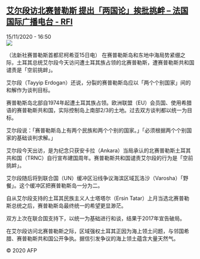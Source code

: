 <!--1605459389000-->
[艾尔段访北赛普勒斯 提出「两国论」挨批挑衅 – 法国国际广播电台 - RFI](http://www.rfi.fr//cn/contenu/20201115-%E8%89%BE%E5%B0%94%E6%AE%B5%E8%AE%BF%E5%8C%97%E8%B5%9B%E6%99%AE%E5%8B%92%E6%96%AF-%E6%8F%90%E5%87%BA%E4%B8%A4%E5%9B%BD%E8%AE%BA%E6%8C%A8%E6%89%B9%E6%8C%91%E8%A1%85)
------

<div>15/11/2020 - 16:50</div><img src="https://s.rfi.fr/media/display/eb468042-275b-11eb-b0a7-005056bf87d6/w:310/p:16x9/int0020b.201115235002.jpg"><div class="t-content__body u-clearfix"><p>（法新社赛普勒斯首都尼柯希亚15日电）    在赛普勒斯岛和东地中海局势紧绷之际，土耳其总统艾尔段今天访问遭土耳其族占领的北赛普勒斯，遭赛普勒斯共和国谴责是「空前挑衅」。</p><p>    艾尔段（Tayyip Erdogan）还说，分裂的赛普勒斯岛应以「两个个别国家」间的和解作为谈判目标。</p><p>    赛普勒斯岛北部自1974年起遭土耳其族占领。欧洲联盟（EU）会员国、使用希腊语的赛普勒斯共和国，实际控制岛上南部2/3的土地。过去双方谈判都以统一为目标。</p><p>    艾尔段说：「赛普勒斯岛上有两个民族和两个个别的国家。」「必须根据两个个别国家的基础谈判求解。」</p><p>    艾尔段今天出访，是为纪念只获安卡拉（Ankara）当局承认的北赛普勒斯土耳其共和国（TRNC）自行宣布建国周年。赛普勒斯共和国谴责艾尔段的行为是「空前挑衅」。</p><p>    艾尔段随后将到联合国（UN）缓冲区沿线争议海滨区域瓦洛沙（Varosha）「野餐」。这个缓冲区把赛普勒斯岛一分为二。</p><p>    自从艾尔段支持的土耳其民族主义人士塔塔尔（Ersin Tatar）上月当选北赛普勒斯总统之后，赛普勒斯岛最终统一的希望更显渺茫。</p><p>    双方上次在联合国支持下，以统一为基础进行和谈，结果于2017年宣告破局。</p><p>    在艾尔段访问北赛普勒斯之际，区域强权土耳其正因为海上领土问题，与邻国希腊、赛普勒斯共和国公开争执。据信引发争议的海上领土蕴含大量天然气。</p><p class="t-copyright">© 2020 AFP</p>        </div>
